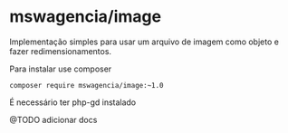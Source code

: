 # mswagencia/image

Implementação simples para usar um arquivo de imagem como objeto e fazer redimensionamentos.

Para instalar use composer

`composer require mswagencia/image:~1.0`

É necessário ter php-gd instalado

@TODO adicionar docs
